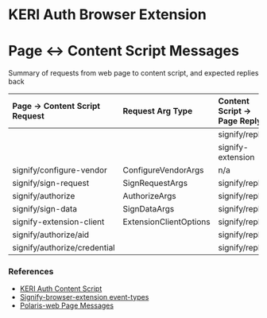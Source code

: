 # KERI Auth Browser Extension
# Page <-> Content Script Messages

Summary of requests from web page to content script, and expected replies back

| Page -> Content Script Request | Request Arg Type          | Content Script -> Page Reply | Reply Type                                | Comments |
| :----------------------------- | :------------------------ | :--------------------------- | :---------------------------------------- | :------- |
|                                |                           | signify/reply                | MessageData\<T>                           |          |
|                                |                           | signify-extension            | {type: 'signify-extension', data: {string: extensionId}} |          |
| signify/configure-vendor        | ConfigureVendorArgs       | n/a                          | void                                      |          |
| signify/sign-request            | SignRequestArgs           | signify/reply                | MessageData\<SignDataResult>              |          |
| signify/authorize               | AuthorizeArgs             | signify/reply                | MessageData\<AuthorizeResult>             |          |
| signify/sign-data               | SignDataArgs              | signify/reply                | MessageData\<SignDataResult>              |          |
| signify-extension-client        | ExtensionClientOptions    | signify/reply                | MessageData\<void>                        |          |
| signify/authorize/aid           |                           | signify/reply                | MessageData\<AuthorizeResultIdentifier>   |          |
| signify/authorize/credential    |                           | signify/reply                | MessageData\<AuthorizeResultCredential>   |          |


### References
- [KERI Auth Content Script](https://github.com/KERIAuth/keriauth-blazor-wasm/blob/main/Extension/wwwroot/scripts/esbuild/ContentScript.ts)
- [Signify-browser-extension event-types](https://github.com/WebOfTrust/signify-browser-extension/blob/main/src/config/event-types.ts)
- [Polaris-web Page Messages](https://github.com/WebOfTrust/polaris-web/src/client.ts)
